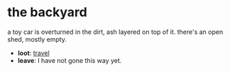# the backyard

a toy car is overturned in the dirt, ash layered on top of it. there's an open shed, mostly empty.

- **loot**: [travel](travel-travel.md)
- **leave**: I have not gone this way yet.
